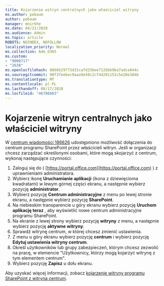 ```yaml
---
title: Kojarzenie witryn centralnych jako właściciel witryny
ms.author: pebaum
author: pebaum
manager: mnirkhe
ms.date: 04/21/2020
ms.audience: Admin
ms.topic: article
ROBOTS: NOINDEX, NOFOLLOW
localization_priority: Normal
ms.collection: Adm_O365
ms.custom:
- "9000717"
- "2638"
ms.openlocfilehash: 8866629f73d31cafd33bee712bbb9ba7adce844c
ms.sourcegitcommit: 90f37eebec9aaa9e49c2cf4d201152c5e20e384b
ms.translationtype: MT
ms.contentlocale: pl-PL
ms.lasthandoff: 08/17/2020
ms.locfileid: "46786683"
---
```

# <a name="associate-hub-sites-as-site-owner"></a>Kojarzenie witryn centralnych jako właściciel witryny

W [centrum wiadomości 186626](https://admin.microsoft.com/Adminportal/Home?source=applauncher#/MessageCenter?id=MC186626) udostępniono możliwość dołączenia do centrum programu SharePoint przez właścicieli witryn. Jeśli w organizacji chcesz zarządzać określonymi osobami, które mogą skojarzyć z centrum, wykonaj następujące czynności: 

1. Zaloguj się do ( [https://portal.office.com](https://portal.office.com) ) z uprawnieniami administratora.
2. Wybierz ikonę **Uruchamianie aplikacji** (ikona z dziewięcioma kwadratami) w lewym górnej części ekranu, a następnie wybierz pozycję **administrator**.
3. Wybierz pozycję **Centrum administracyjne** z menu po lewej stronie ekranu, a następnie wybierz pozycję **SharePoint**.
4. Na niebieskim transparencie u góry ekranu wybierz pozycję **Uruchom aplikację teraz** , aby wyświetlić nowe centrum administracyjne programu SharePoint.
5. Na ekranie z lewej strony wybierz pozycję **witryny** z menu, a następnie wybierz pozycję **aktywne witryny**.
6. Sprawdź witrynę centrum, w której chcesz zmienić ustawienia.
7. Z menu u góry ekranu wybierz pozycję **centrum** i wybierz pozycję **Edytuj ustawienia witryny centrum**.
8. Określ użytkowników lub grupy zabezpieczeń, którym chcesz zezwolić na pracę, w elemencie "Użytkownicy, którzy mogą kojarzyć witrynę z tym elementem centrum".
9. Wybierz pozycję **Zapisz** u dołu ekranu.

Aby uzyskać więcej informacji, zobacz [kojarzenie witryny programu SharePoint z witryną centrum](https://support.office.com/article/associate-a-sharepoint-site-with-a-hub-site-ae0009fd-af04-4d3d-917d-88edb43efc05). 